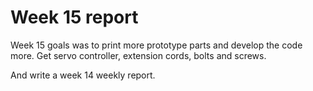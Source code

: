 # Week 15 report

Week 15 goals was to print more prototype parts and develop the code more. Get servo controller, extension cords, bolts and screws.

And write a week 14 weekly report.

